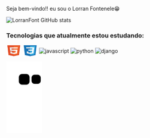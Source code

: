Seja bem-vindo!! eu sou o Lorran Fontenele😁

![LorranFont GitHub stats](https://github-readme-stats.vercel.app/api?username=LorranFont&show_icons=true&theme=highcontrast)

### Tecnologias que atualmente estou estudando:

<div  =  "diplay : inline_block">
    <img align="center" alt="Formando -HTML" height="30" width="40" src="https://raw.githubusercontent.com/devicons/devicon/master/icons/html5/html5-original.svg">   
    <img align="center" alt="Formando-CSS" height="30" width="40" src="https://raw.githubusercontent.com/devicons/devicon/master/icons/css3/css3-original.svg">
    <img align="center" src="https://img.shields.io/badge/JavaScript-323330?style=for-the-badge&logo=javascript&logoColor=F7DF1E" alt="javascript"/ > 
    <img align="center" src="https://img.shields.io/badge/Python-3776AB?style=for-the-badge&logo=python&logoColor=white" alt="python"/ >    
    <img align="center" src="https://img.shields.io/badge/Django-092E20?style=for-the-badge&logo=django&logoColor=white"alt="django" / >      
</div>


![snake gif](https://github.com/Formandodev/Formandodev/blob/output/github-contribution-grid-snake.svg)


